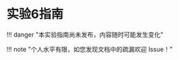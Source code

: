 # 实验6指南

!!! danger "本实验指南尚未发布，内容随时可能发生变化"

<div style="display:none">

## 1 ESP32

ESP32 是一系列低成本，低功耗的单片机微控制器，集成了 Wi-Fi 和双模蓝牙。使用 MicroPython 可以有效利用您的 ESP32 板，反之亦然， ESP32 芯片是使用 MicroPython 的绝佳平台。

### 1.1 固件获取

首先您需要下载最新的MicroPython固件二进制文件以载入您的ESP32设备。您可从 **<u>[MicroPython 下载页面](https://micropython.org/download/?port=esp32)</u>** 下载。也可以点击 **<u>[此链接](https://micropython.org/resources/firmware/esp32-20220618-v1.19.1.bin)</u>** 下载最新的适用于 ESP32 的固件二进制文件。

### 1.2 固件烧录（7.5分）

#### 1.2.1 esptool 安装

我们需要借助 esptool 工具来烧录固件。您可以使用 pip 安装 esptool：

```bash
pip3 install esptool
```

它安装了esptool, pyserial, pyaes, ecdsa和six。

- pyserial: 串口
- pyaes: AES
- ecdsa: ECDSA数字签名
- six: py2和py3的差异消除

`TASK1` ==安装完成后，使用 `esptool.py -h` 显示帮助文档，并截图。==（2.5分）

#### 1.2.2 查看信息

将 ESP32 连接到电脑上，并确定对应的设备号（如 `/dev/tty.SLAB_USBtoUART` ），然后使用 esptool 查看设备信息：

- 查看 `chip_id`：

    ```bash
    esptool.py --chip esp32 -p /dev/tty.SLAB_USBtoUART -b 115200 chip_id
    ```

- 查看 `flash_id`：

    ```bash
    esptool.py --chip esp32 -p /dev/tty.SLAB_USBtoUART -b 115200 flash_id
    ```

`TASK2` ==使用 esptool 查看以上两条设备信息，并将输出结果截图。==（2.5分）

#### 1.2.3 擦除 & 烧录固件

- 擦除：

    ```bash
    esptool.py --chip esp32 --port /dev/tty.SLAB_USBtoUART erase_flash
    ```

- 烧录固件：

    ```bash
    esptool.py --chip esp32 --port /dev/tty.SLAB_USBtoUART --baud 460800 write_flash -z 0x1000 PATH-TO-YOUR-BIN-FILE.bin
    ```

`TASK3` ==使用 esptool 擦除板上原先存在的固件，并烧录新的固件，并将输出结果截图。==（2.5分）

### 1.3 串口 REPL（10分）

#### 1.3.1 连接

使用串口工具连接 ESP32，会进入 REPL 交互界面，可以通过 Python 语句进行交互。

使用 Picocom 连接的命令如下：

```bash
picocom -b 115200 /dev/tty.SLAB_USBtoUART
```

`TASK4` ==使用串口工具连接 ESP32，尝试使用 REPL 运行若干条 Python 语句，并截图。==（2.5分）

#### 1.3.2 连接 Wi-Fi

在 REPL 交互界面中，我们可以使用 `network` 模块连接 Wi-Fi：

```python
import network
wlan = network.WLAN(network.STA_IF)
wlan.active(True)
wlan.connect('ssid', 'password') # 换成自己 Wi-Fi 账户和密码
while not wlan.isconnected():
    pass
print('Wi-Fi connected')
wlan.ifconfig() #看ip地址
```

`TASK5` ==使用上述代码给 ESP32 连接 Wi-Fi，并给出连接成功的截图（需包括 IP 地址）。==（2.5分）

???+ tip "提示"
    由于校网需要使用 Web 进行认证，因此在完成此实验时，建议使用手机热点或其他的 Wi-Fi 进行连接。

    ESP32不支持5GHz信道，若使用手机热点，需要注意是否只选用了5GHz，若是，需要切换到2.4GHz，设备才能检测到网络。

#### 1.3.3 控制 LED

在 REPL 交互界面中，我们可以使用 `machine` 模块控制 LED：

```python
from machine import Pin
led = Pin(2, Pin.OUT)
led.value(1)
led.value(0)
```

`TASK6` ==使用上述代码控制 ESP32 板载 LED 灯，并给出控制成功的截图以及板卡照片。==（2.5分）

#### 1.3.4 远程重启

在 REPL 交互界面中，我们可以使用 `machine` 模块远程重启 ESP32：

```python
from machine import reset
reset()
```

`TASK7` ==使用上述代码远程重启 ESP32，并给出重启成功的截图。==（2.5分）

### 1.4 WebREPL（10分）

??? tip "参考资料"
    - **<u>[通过WiFi连接到REPL](http://wiki.1zlab.com/wiki/micropython-esp32/webrepl/)</u>**

在某些特定的场合和需求下，你可能想要通过无线的方式接入REPL，设想你正在使用MicroPython 和 ESP32 测试一辆自己制作的小车，但是小车的运行不希望被数据线所牵绊。这个时候，你可能就需要通过 WiFi 接入到 REPL 。

WebREPL 允许你通过 WiFi 使用 MicroPython 的 REPL，通过浏览器连接，使用了WebSockt通信协议。

在MicroPython的网站上托管了WebREPL的单页应用，点击如下链接即可访问：**<u>[WebREPL](http://micropython.org/webrepl)</u>**。

#### 1.4.1 配置并连接 WebREPL

- 连接Wi-Fi
  
    使用 **<u>[1.3.2](#132-连接-wi-fi)</u>** 中的代码连接Wi-Fi，并使用 ifconfig() 查看 IP 地址。

    ???+ warning "注意"
        请保证你的电脑（即之后需要使用的 WebREPL Client）和 ESP32（WebREPL Server）在同一局域网中。

- 配置WebREPL

    - 初始化配置

        初次使用WebREPL，我们先要使用webrepl_setup模块来进行初始化设置。在REPL中输入如下代码：

        ```python
        import webrepl_setup
        ```

        按提示设置是否开机自启动WebREPL，设置连接密码（请务必记住），选择是否重启。

        > 若选择重启，请在重启后重新连接 Wi-Fi。

    - 启动WebREPL

        使用以下代码开启 WebREPL：

        ```python
        import webrepl
        webrepl.start()
        ```

        你可以使用 `webrepl.start(password)` 来设置密码。

        启动之后，可以看到如下输出：

        ```bash
        WebREPL daemon started on ws://YOUR-IP-ADDRESS:8266
        ```

        其中 `YOUR-IP-ADDRESS` 为你的 ESP32 的 IP 地址。记住此处 ws:// 开头的链接，后面会用到。

- 使用 WebREPL

    访问 **<u>[http://micropython.org/webrepl](http://micropython.org/webrepl)</u>** ，在左上角输入刚才的链接，点击 `Connect` 后，在命令行中输入你所设置的密码，即可连接到 ESP32。

    !!! warning "注意"
        此网址仅支持通过 HTTP 协议访问，使用 HTTPS 会造成无法正常连接。由于现代浏览器大多会默认开启 HSTS，你可以参考 **<u>[完美解决浏览器输入http被自动跳转至https问题](https://zhuanlan.zhihu.com/p/379637201)</u>** 解决自动跳转到 HTTPS 的问题，也可以采取从本地启动 WebREPL client 的方式。

    另一种方式是通过 clone **<u>[此仓库](https://github.com/micropython/webrepl)</u>** ，进入 webrepl 文件夹，按照如下指令提示，可以在本地启动 WebREPL Client：

    ```
    webrepl_cli.py - Access REPL, perform remote file operations via MicroPython WebREPL protocol
    Arguments:
        [-p password] <host>                            - Access the remote REPL
        [-p password] <host>:<remote_file> <local_file> - Copy remote file to local file
        [-p password] <local_file> <host>:<remote_file> - Copy local file to remote file
    Examples:
        webrepl_cli.py 192.168.4.1
        webrepl_cli.py script.py 192.168.4.1:/another_name.py
        webrepl_cli.py script.py 192.168.4.1:/app/
        webrepl_cli.py -p password 192.168.4.1:/app/script.py .
    ```

    你也可以直接通过打开 `webrepl.html`，和使用在线网址蕾丝的方式进行连接。

    成功连接后，WebREPL 和之前使用串口连接的 REPL 体验基本一致。

`TASK8` ==请给出成功连接 WebREPL 后的截图，需要使用若干条 Python 语句进行测试。==（2.5分）

#### 1.4.2 使用 WebREPL 进行文件传输

WebREPL 除了可以进行 REPL 交互之外，还可以进行文件传输。

通过在 REPL 环境中 `import os`，我们可以使用 `os` 模块进行文件操作。包括 `os.listdir()`、`os.remove()`、`os.rename()`、`os.mkdir()`、`os.rmdir()` 等。

如果需要显示文件内容，可以通过 `open()` 函数打开文件，然后使用 `read()` 函数读取文件内容。

`TASK9` ==请使用 `os` 模块查看 ESP32 的文件系统中的文件，并使用 `open()` 函数打开 `boot.py` 文件，使用 `read()` 显示其内容。请给出相关截图。==（2.5分）

有两个文件在ESP32启动时进行特殊处理：`boot.py` 和 `main.py`。`boot.py` 脚本首先执行（若存在）， 此文件结束后即执行 `main.py` 脚本。您可自行创建文件并把你想开机自启动的代码放进去。

WebREPL 可以很方便的进行文件传输，可以通过网页上的提示直接进行图形化的操作，也可以根据之前本地启动 WebREPL Client 的提示进行相应操作。

`TASK10` ==请将 ESP32 上的 `boot.py` 下载到本地，并验证其内容。请给出相关截图。==（2.5分）

`TASK11` ==请使用 WebREPL 上传 `boot.py` 和 `main.py` 文件，要求实现 ESP32 能够开机自动连接 Wi-Fi，并启动让 LED 灯每隔一秒闪烁的程序。请用 TASK9 类似的方式验证文件已成功正确上传。需要给出实现的代码及相应注释，并将验证得到的结果截图。==（2.5分）

???+ warning "注意"

    - 不要上传空文件，WebREPL 存在相应的 bug

    - 不要传入带中文字符的文件，MicroPython 的文件系统不支持中文字符

### 1.5 mpfshell（5分）

mpfshell 是一个基于 Python 的命令行工具，可以用来与 ESP32 进行交互。它可以用来进行文件传输、执行 Python 脚本、执行 REPL 交互等。

#### 1.5.1 安装 mpfshell

mpfshell 可以通过 pip 进行安装：

```bash
pip3 install mpfshell
```

#### 1.5.2 Bug Fix

要正常使用 mpfshell，需要在安装之后手动修复一些 bug。

打开 PATH-TO-YOUR-PY-ENV / site-packages / mp / conwebsock.py，找到 `def on_message(self, ws, message):` 和 `def on_error(self, ws, error):`，去掉两个函数参数表中的ws，保存时要输入sudo密码。

- 进入mpfshell: `mpfshell`

- 连接ESP32: `open ws://YOUR-IP-ADDRESS,password` 或者 `open /dev/tty.SLAB_USBtoUART`

- 查看文件: `ls`

- 进入 REPL: `repl` ，按 `Ctrl-]` 退出

- 退出mpfshell: `exit`

- 退出连接: `close`

mpfshell 的详细使用方法可以参考 **<u>[mpfshell 文档](https://wiki.sipeed.com/soft/maixpy/zh/get_started/mpfshell-lite/mpfshell-lite-help.html)</u>** 。

`TASK12` ==请给出成功连接 mpfshell 后的截图，要求使用 `ls` 等命令，并进入 REPL 环境测试。==（5分）

### 1.6 RT-Thread MicroPython 插件（5分）

RT-Thread MicroPython 插件是 RT-Thread 官方提供的一个 MicroPython 插件，支持在 ESP32 上运行 MicroPython，实现 MicroPython 的 REPL 交互、文件传输、网络连接等功能。

以下教程摘录自 **<u>[RT-Thread MicroPython 插件文档](https://marketplace.visualstudio.com/items?itemName=RT-Thread.rt-thread-micropython)</u>** 。

#### 1.6.1 准备工作

##### Windows 支持

1. 在 windows 操作系统下使用插件需要将 vscode 的默认终端修改为 powershell，如下图所示：

    <img src="https://oss-club.rt-thread.org/uploads/20210508/35dbdbecd0c62d645f9a76bebce0920f.gif" style="zoom: 67%;" />

> 如果想要使用 MicroPython 自动补全功能（如果暂时不需要自动补全功能，可以跳过后续步骤），还需要进行如下操作：

2. 安装 Python 插件

3. 按照 Python 插件的提示在 PC 上安装 Python3 并加入到系统环境变量中

    <img src="https://oss-club.rt-thread.org/uploads/20210508/333fdc4c024cc705ecc90783e377e353.png" style="zoom: 67%;" />

> 如果在 PC 上已经安装过上述插件和程序，可以跳过此准备步骤。

##### Ubuntu 支持

本插件支持在 ubuntu 18.04 版本下运行，为了避免在 ubuntu 系统下频繁获取串口权限，需要将当前用户加入到 dialout 用户组中，手动输入如下命令即可，`$USERNAME` 是系统当前用户名：

```bash
sudo usermod -aG dialout $USERNAME
```

注意：配置修改后需要 **重启一下操作系统** 使配置生效。

##### Mac 支持

RT-Thread MicroPython 插件支持 Mac 10.15 Catalina 操作系统，直接搜索插件安装即可。

#### 1.6.2 快速上手

##### 创建 MicroPython 工程

MicroPython 开发的第一步是创建 MicroPython 工程，后续所有操作都必须在工程内才能运行。创建一个新的 MicroPython 工程有两种方式，分别是创建一个空白工程和基于 Demo 创建工程，下面展示这两种方式。

##### 创建一个空白 MicroPython 工程

<img src="https://oss-club.rt-thread.org/uploads/20210508/950d7dea11702fcf6e5dd2b9890e7a4c.gif" style="zoom: 67%;" />

##### 创建一个基于 Demo 的 MicroPython 工程

通过该功能可以创建一个基于 demo 的 MicroPython 工程，开发者可以直接运行该 Demo 工程或者在该 Demo 的基础上实现自己想要的功能。

<img src="https://oss-club.rt-thread.org/uploads/20210508/879eb964a6b92e101c9f0f2b49edfbb6.gif" style="zoom: 67%;" />

##### 连接开发板

点击左下角的连接按钮，然后在弹出的设备列表中选择想要连接的设备，即可连接 MicroPython 开发板。

<img src="https://oss-club.rt-thread.org/uploads/20210508/83fadd402f18ad1b1a3d3dc65b498620.gif" style="zoom: 67%;" />

##### 查看示例代码文件

MicroPython 插件提供丰富的示例代码，可在左侧活动栏中查看示例代码和库文件。右键点击示例文件，在下拉菜单中可以将示例文件添加到工程中。

<img src="https://oss-club.rt-thread.org/uploads/20210508/072cea45db8a8ee5ebea3195130318a8.png" style="zoom: 67%;" />

##### 直接在开发板上运行 MicroPython 文件（调试神器）

该功能用于快速调试单个文件，频繁应用在调试代码的过程中。当我们在一个单独的文件中编写测试程序时，使用该功能可以将当前 python 文件下载到开发板的内存中运行，达到快速调试的效果，还可以使用快捷键 `alt + q` 来触发该功能。

<img src="https://oss-club.rt-thread.org/uploads/20210508/bfeb64c05d440f9850e49b8cbe606032.gif" style="zoom: 67%;" />

##### 在开发板上运行 MicroPython 代码片段

如果只是想进行代码量不大的代码调试，而不想将文件下载到开发板上，那么可以使用 代码片段 功能。在编辑器中选中想要运行的代码片段，然后在右键下拉菜单中选择 在设备上执行选中的 MicroPython 代码 选项，即可在 REPL 环境中运行所选代码。

<img src="https://oss-club.rt-thread.org/uploads/20210508/14e1a5c8509ddce884b3bbdafa42d757.gif" style="zoom: 67%;" />

##### 下载文件/文件夹到开发板

如果想要下载单个文件/文件夹到开发板，此时可以使用 **下载单个文件/文件夹到开发板** 的功能。在工程中选中想要下载到开发板上的文件/文件夹，在下拉菜单中使用该功能即可。这里需要注意的是，如果开发板上有同名的文件/文件夹，下载操作将会覆盖这些已有的文件/文件夹。

通过在 repl 中输入 os.listdir() 命令可以查看相应的文件/文件夹是否下载成功，同样在 repl 中还可以使用相应的命令 **删除文件或文件夹** ，命令列表如下所示：

|功能|命令|
|:--:|:--:|
|删除文件|`os.remove("file_to_del")`|
|删除文件夹|`os.rmdir("dir_to_del")`|

<img src="https://oss-club.rt-thread.org/uploads/20210508/982b0a1c18d9990f5f5f3b64b4c237b5.gif" style="zoom: 67%;" />

##### 工程同步功能

点击左下角的同步按钮可以启动工程同步功能。通过该功能可将本地工程中所有目录文件，同步到开发板的文件系统中。该功能推荐在代码调试完成后使用，在调试过程中不必频繁同步工程。

工程同步完成后，可以在 DEVICE FILES LIST 栏目中看到 **设备中的文件列表** 。

<img src="https://oss-club.rt-thread.org/uploads/20210508/952968a08e389d66693f29865ab9f8ed.gif" style="zoom: 67%;" />

##### 基于 MicroPython 的代码智能补全

本插件支持基于 MicroPython 语法的代码智能补全和语法检查，这一强大功能对于开发 MicroPython 代码十分实用。它可以让开发者在编写函数的同时查看 API 参数提示，同时它给出的醒目提示也让开发者更易于查找代码中的错误。

<img src="https://oss-club.rt-thread.org/uploads/20210508/bf264e633145644b4275bce599693422.gif" style="zoom: 67%;" />

???+ warning "注意"
    不要删除工程目录下的 .mpyproject.json 文件，该文件是 MicroPython 工程的配置文件，删除后将无法正常运行 MicroPython 代码程序。

`TASK13` ==请使用此插件实现 ESP32 开机自动连接 Wi-Fi，并让 LED 灯每隔一秒闪烁的程序。（即 TASK11 所实现的工程），并给出你所使用插件界面截图，需要包括工程文件的层级结构以及 VSCode 终端中的 REPL 界面。==（5分）

### 1.7 使用 DHT-11 测量温湿度

在 Lab5 中，我们已经使用过 DHT-11 来进行温湿度的测量。在此实验中，我们无需像之前一样手动发送信号，只需要使用 MicroPython 的库函数 `dht` 即可。

DHT-11 的连线和 Lab5 类似，仅将上位机从 103板，此处不再赘述。

#### 1.7.1 MicroPython DHT 模块

##### 类 DHT11

```python
class DHT11(pin)
```

创建一个与引脚pin相连的DHT11传感器对象。

</div>

!!! note "个人水平有限，如您发现文档中的疏漏欢迎 Issue！"
